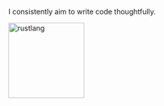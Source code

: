 I consistently aim to write code thoughtfully.


<img width="150" alt="rustlang" src="https://github.com/JacobDiazCruz/JacobDiazCruz/assets/40680430/82f5e7c6-4d1d-4c1b-b271-a252c7506ad0">
